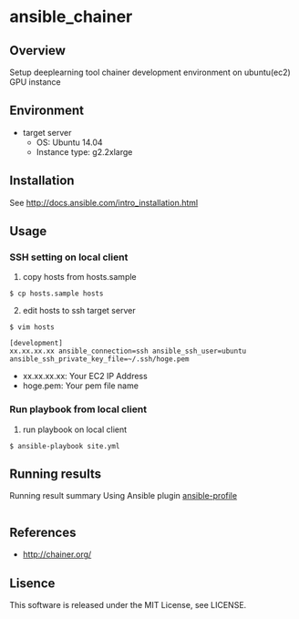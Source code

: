 ansible_chainer
====

## Overview

Setup deeplearning tool chainer development environment on ubuntu(ec2) GPU instance

## Environment

* target server
  * OS: Ubuntu 14.04
  * Instance type: g2.2xlarge

## Installation

See http://docs.ansible.com/intro_installation.html

## Usage

### SSH setting on local client

1. copy hosts from hosts.sample

```
$ cp hosts.sample hosts
```

2. edit hosts to ssh target server

```
$ vim hosts
```

```text:hosts
[development]
xx.xx.xx.xx ansible_connection=ssh ansible_ssh_user=ubuntu ansible_ssh_private_key_file=~/.ssh/hoge.pem
```

* xx.xx.xx.xx: Your EC2 IP Address
* hoge.pem: Your pem file name

### Run playbook from local client

1. run playbook on local client

```
$ ansible-playbook site.yml
```

## Running results

Running result summary
Using Ansible plugin [ansible-profile](https://github.com/jlafon/ansible-profile)

```

```

## References

* http://chainer.org/

## Lisence

This software is released under the MIT License, see LICENSE.
